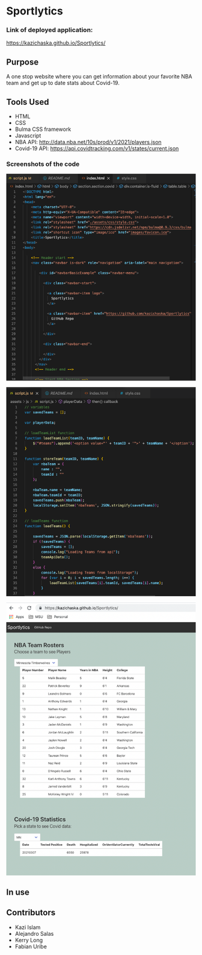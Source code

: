 # Sportlytics

### Link of deployed application: 
https://kazichaska.github.io/Sportlytics/ 

##  Purpose
A one stop website where you can get information about your favorite NBA team and get up to date stats about Covid-19.

## Tools Used
* HTML
* CSS
* Bulma CSS framework
* Javascript
* NBA API: http://data.nba.net/10s/prod/v1/2021/players.json
* Covid-19 API: https://api.covidtracking.com/v1/states/current.json


### Screenshots of the code
![index](./assets/images/index.png)

![script](./assets/images/script.png)

![application](./assets/images/application.png)


## In use

## Contributors
* Kazi Islam
* Alejandro Salas
* Kerry Long
* Fabian Uribe